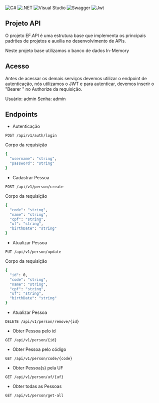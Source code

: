 ![C#](https://img.shields.io/badge/C%23-239120?style=for-the-badge&logo=c-sharp&logoColor=white) ![.NET]([https://img.shields.io/badge/JWT-000000?style=for-the-badge&logo=JSON%20web%20tokens&logoColor=white](https://img.shields.io/badge/.NET-512BD4?style=for-the-badge&logo=dotnet&logoColor=white)) ![Visual Studio](https://img.shields.io/badge/Visual_Studio-5C2D91?style=for-the-badge&logo=visual%20studio&logoColor=white) ![Swagger](https://img.shields.io/badge/Swagger-85EA2D?style=for-the-badge&logo=Swagger&logoColor=white) ![Jwt](https://img.shields.io/badge/JWT-000000?style=for-the-badge&logo=JSON%20web%20tokens&logoColor=white) 

## Projeto API
O projeto EF.API é uma estrutura base que implementa os principais padrões de projetos e auxilia no desenvolvimento de APIs.

Neste projeto base utilizamos o banco de dados In-Memory

## Acesso
Antes de acessar os demais serviços devemos utilizar o endpoint de autenticação, nós utilizamos o JWT e para autenticar, devemos inserir o "Bearer <TOKEN>" no Authorize da requisição.

Usuário: admin
Senha: admin

## Endpoints

- Autenticação

`POST /api/v1/auth/login`

Corpo da requisição
```sh
{
  "username": "string",
  "password": "string"
}
```

- Cadastrar Pessoa

`POST /api/v1/person/create`

Corpo da requisição
```sh
{
  "code": "string",
  "name": "string",
  "cpf": "string",
  "uf": "string",
  "birthDate": "string"
}
```


- Atualizar Pessoa

`PUT /api/v1/person/update`

Corpo da requisição
```sh
{
  "id": 0,
  "code": "string",
  "name": "string",
  "cpf": "string",
  "uf": "string",
  "birthDate": "string"
}
```

- Atualizar Pessoa

`DELETE /api/v1/person/remove/{id}`


- Obter Pessoa pelo id

`GET /api/v1/person/{id}`


- Obter Pessoa pelo código

`GET /api/v1/person/code/{code}`


- Obter Pessoa(s) pela UF

`GET /api/v1/person/uf/{uf}`


- Obter todas as Pessoas

`GET /api/v1/person/get-all`
